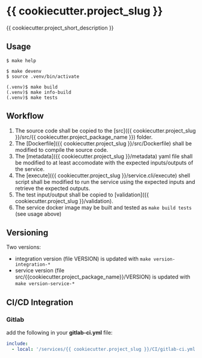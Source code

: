 # {{ cookiecutter.project_slug }}

{{ cookiecutter.project_short_description }}

## Usage

```console
$ make help

$ make devenv
$ source .venv/bin/activate

(.venv)$ make build
(.venv)$ make info-build
(.venv)$ make tests
```

## Workflow

1. The source code shall be copied to the [src]({{ cookiecutter.project_slug }}/src/{{ cookiecutter.project_package_name }}) folder.
1. The [Dockerfile]({{ cookiecutter.project_slug }}/src/Dockerfile) shall be modified to compile the source code.
2. The [metadata]({{ cookiecutter.project_slug }}/metadata) yaml file shall be modified to at least accomodate with the expected inputs/outputs of the service.
3. The [execute]({{ cookiecutter.project_slug }}/service.cli/execute) shell script shall be modified to run the service using the expected inputs and retrieve the expected outputs.
4. The test input/output shall be copied to [validation]({{ cookiecutter.project_slug }}/validation).
5. The service docker image may be built and tested as ``make build tests`` (see usage above)

## Versioning

Two versions:

- integration version (file VERSION) is updated with ``make version-integration-*``
- service version (file src/{{cookiecutter.project_package_name}}/VERSION) is updated with ``make version-service-*``

## CI/CD Integration

### Gitlab

add the following in your __gitlab-ci.yml__ file:

```yaml
include:
  - local: '/services/{{ cookiecutter.project_slug }}/CI/gitlab-ci.yml'
```
